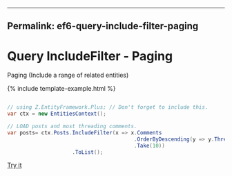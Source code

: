 
---
Permalink: ef6-query-include-filter-paging
---

# Query IncludeFilter - Paging

Paging (Include a range of related entities)

{% include template-example.html %} 
```csharp

// using Z.EntityFramework.Plus; // Don't forget to include this.
var ctx = new EntitiesContext();

// LOAD posts and most threading comments.
var posts= ctx.Posts.IncludeFilter(x => x.Comments
                                         .OrderByDescending(y => y.ThreadingScore)
                                         .Take(10))
                     .ToList();

```
[Try it](https://dotnetfiddle.net/WpLt3A)
